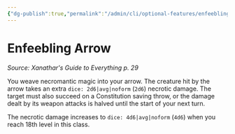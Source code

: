 ```yaml
---
{"dg-publish":true,"permalink":"/admin/cli/optional-features/enfeebling-arrow-xge/","tags":["compendium/src/5e/xge","optional-feature/as"],"updated":"2025-01-11T15:32:21.844+00:00"}
---
```


# Enfeebling Arrow
*Source: Xanathar's Guide to Everything p. 29*  

You weave necromantic magic into your arrow. The creature hit by the arrow takes an extra `dice: 2d6|avg|noform` (`2d6`) necrotic damage. The target must also succeed on a Constitution saving throw, or the damage dealt by its weapon attacks is halved until the start of your next turn.

The necrotic damage increases to `dice: 4d6|avg|noform` (`4d6`) when you reach 18th level in this class.